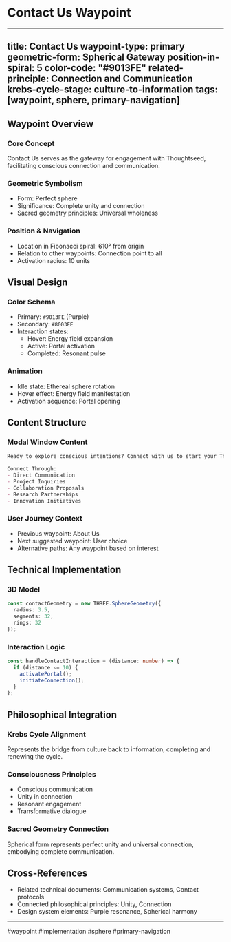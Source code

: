 # Contact Us Waypoint

---
title: Contact Us
waypoint-type: primary
geometric-form: Spherical Gateway
position-in-spiral: 5
color-code: "#9013FE"
related-principle: Connection and Communication
krebs-cycle-stage: culture-to-information
tags: [waypoint, sphere, primary-navigation]
---

## Waypoint Overview
### Core Concept
Contact Us serves as the gateway for engagement with Thoughtseed, facilitating conscious connection and communication.

### Geometric Symbolism
- Form: Perfect sphere
- Significance: Complete unity and connection
- Sacred geometry principles: Universal wholeness

### Position & Navigation
- Location in Fibonacci spiral: 610° from origin
- Relation to other waypoints: Connection point to all
- Activation radius: 10 units

## Visual Design
### Color Schema
- Primary: `#9013FE` (Purple)
- Secondary: `#8003EE`
- Interaction states:
  - Hover: Energy field expansion
  - Active: Portal activation
  - Completed: Resonant pulse

### Animation
- Idle state: Ethereal sphere rotation
- Hover effect: Energy field manifestation
- Activation sequence: Portal opening

## Content Structure
### Modal Window Content
```markdown
Ready to explore conscious intentions? Connect with us to start your Thoughtseed journey and join a community dedicated to mindful growth and development.

Connect Through:
- Direct Communication
- Project Inquiries
- Collaboration Proposals
- Research Partnerships
- Innovation Initiatives
```

### User Journey Context
- Previous waypoint: About Us
- Next suggested waypoint: User choice
- Alternative paths: Any waypoint based on interest

## Technical Implementation
### 3D Model
```typescript
const contactGeometry = new THREE.SphereGeometry({
  radius: 3.5,
  segments: 32,
  rings: 32
});
```

### Interaction Logic
```typescript
const handleContactInteraction = (distance: number) => {
  if (distance <= 10) {
    activatePortal();
    initiateConnection();
  }
};
```

## Philosophical Integration
### Krebs Cycle Alignment
Represents the bridge from culture back to information, completing and renewing the cycle.

### Consciousness Principles
- Conscious communication
- Unity in connection
- Resonant engagement
- Transformative dialogue

### Sacred Geometry Connection
Spherical form represents perfect unity and universal connection, embodying complete communication.

## Cross-References
- Related technical documents: Communication systems, Contact protocols
- Connected philosophical principles: Unity, Connection
- Design system elements: Purple resonance, Spherical harmony

---

#waypoint #implementation #sphere #primary-navigation